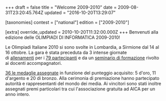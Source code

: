 +++
draft = false
title = "Welcome 2009-2010"
date = 2009-08-31T23:20:45.764Z
updated = "2016-10-20T13:29:07"

[taxonomies]
contest = ["national"]
edition = ["2009-2010"]

[extra]
override_updated = 2010-10-20T11:32:00.000Z
+++
Benvenuti alla edizione delle OLIMPIADI DI INFORMATICA 2009-2010!

Le Olimpiadi Italiane 2010 si sono svolte in Lombardia, a Sirmione dal 14 al 16 ottobre. La gara è stata preceduta da 3 intense giornate di [allenamenti](<http://backup.olimpiadi-informatica.it/files/OII-Progr_Studenti-Sem__Sirmione(1).doc>) per i [79 partecipanti](http://backup.olimpiadi-informatica.it/index.php?option=com_content&view=article&catid=164%3Aolimpiadi-italiane&id=534%3Aatleti-ammessi&Itemid=271&lang=it) e da un [seminario di formazione](/oldsite/111/OII-Progr_Docenti-Sem__Sirmione%281%29.doc) rivolto ai docenti accompagnatori.

[36 le medaglie assegnate](http://backup.olimpiadi-informatica.it/files/Medagliati%20OII2010_Sirmione.pdf) in funzione del punteggio acquisito: 5 d'oro, 11 d'argento e 20 di bronzo. Alla cerimonia di premiazione hanno partecipato autorità e rappresentanti del mondo dei media. Ai vincitori sono stati inoltre assegnati premi particolari tra cui l'associazione gratuita ad AICA per un anno intero.

